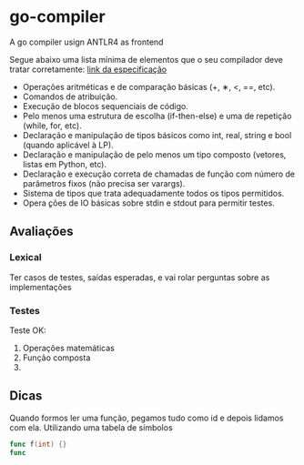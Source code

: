 # go-compiler

A go compiler usign ANTLR4 as frontend

Segue abaixo uma lista mínima de elementos que o seu compilador deve tratar corretamente: [link da especificação](https://drive.google.com/file/d/1Ku9tgrp-aOVd1E94wm8Z764ovLIV9VsK/view)

- Operações aritméticas e de comparação básicas (+, ∗, <, ==, etc).
- Comandos de atribuição.
- Execução de blocos sequenciais de código.
- Pelo menos uma estrutura de escolha (if-then-else) e uma de repetição (while, for, etc).
- Declaração e manipulação de tipos básicos como int, real, string e bool (quando aplicável à LP).
- Declaração e manipulação de pelo menos um tipo composto (vetores, listas em Python, etc).
- Declaração e execução correta de chamadas de função com número de parâmetros fixos (não precisa ser varargs).
- Sistema de tipos que trata adequadamente todos os tipos permitidos.
- Opera ̧ções de IO básicas sobre stdin e stdout para permitir testes.

## Avaliações

### Lexical

Ter casos de testes, saídas esperadas, e vai rolar perguntas sobre as implementações

### Testes

Teste OK:
  1. Operações matemáticas
  2. Função composta
  3. 

## Dicas

Quando formos ler uma função, pegamos tudo como id e depois lidamos com ela. Utilizando uma tabela de símbolos

```go
func f(int) {}
func 
```
